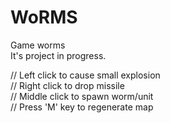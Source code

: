 # WoRMS
Game worms  
It's project in progress.   

// Left click to cause small explosion  
// Right click to drop missile  
// Middle click to spawn worm/unit  
// Press 'M' key to regenerate map  
